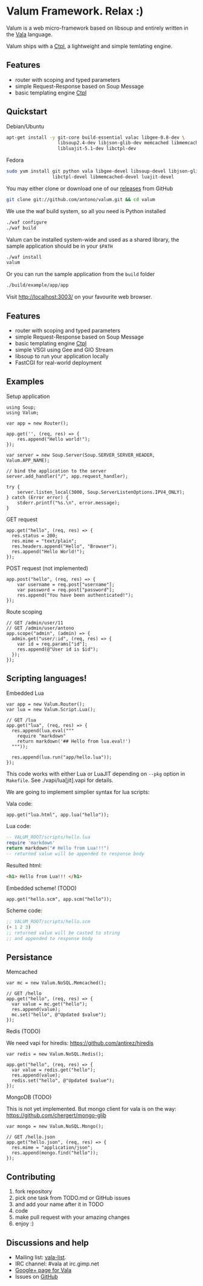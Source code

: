 Valum Framework. Relax :)
=========================
Valum is a web micro-framework based on libsoup and entirely written in the
[Vala](https://wiki.gnome.org/Projects/Vala) language.

Valum ships with a [Ctpl](http://ctpl.tuxfamily.org/), a lightweight and simple
temlating engine.

Features
--------

 - router with scoping and typed parameters
 - simple Request-Response based on Soup Message
 - basic templating engine [Ctpl](http://ctpl.tuxfamily.org/)

Quickstart
----------

Debian/Ubuntu
```bash
apt-get install -y git-core build-essential valac libgee-0.8-dev \
                   libsoup2.4-dev libjson-glib-dev memcached libmemcached-dev \
                   libluajit-5.1-dev libctpl-dev
```

Fedora
```bash
sudo yum install git python vala libgee-devel libsoup-devel libjson-glib-devel \
                 libctpl-devel libmemcached-devel luajit-devel
```

You may either clone or download one of our
[releases](https://github.com/antono/valum/releases) from GitHub
```bash
git clone git://github.com/antono/valum.git && cd valum
```

We use the waf build system, so all you need is Python installed
```bash
./waf configure
./waf build
```

Valum can be installed system-wide and used as a shared library, the sample
application should be in your `$PATH`
```bash
./waf install
valum
```

Or you can run the sample application from the `build` folder
```bash
./build/example/app/app
```

Visit [http://localhost:3003/](http://localhost:3003/) on your favourite web
browser.

Features
--------

  - router with scoping and typed parameters
  - simple Request-Response based on Soup Message
  - basic templating engine [Ctpl](http://ctpl.tuxfamily.org/)
  - simple VSGI using Gee and GIO Stream
  - libsoup to run your application locally
  - FastCGI for real-world deployment

Examples
--------

Setup application
```vala
using Soup;
using Valum;

var app = new Router();

app.get('', (req, res) => {
    res.append("Hello world!");
});

var server = new Soup.Server(Soup.SERVER_SERVER_HEADER, Valum.APP_NAME);

// bind the application to the server
server.add_handler("/", app.request_handler);

try {
	server.listen_local(3000, Soup.ServerListenOptions.IPV4_ONLY);
} catch (Error error) {
	stderr.printf("%s.\n", error.message);
}
```

GET request
```vala
app.get("hello", (req, res) => {
  res.status = 200;
  res.mime = "text/plain";
  res.headers.append("Hello", "Browser");
  res.append("Hello World!");
});
```

POST request (not implemented)
```vala
app.post("hello", (req, res) => {
    var username = req.post["username"];
    var password = req.post["password"];
    res.append("You have been authenticated!");
});
```

Route scoping
```vala
// GET /admin/user/11
// GET /admin/user/antono
app.scope("admin", (admin) => {
  admin.get("user/:id", (req, res) => {
    var id = req.params["id"];
    res.append(@"User id is $id");
  });
});
```

Scripting languages!
--------------------

Embedded Lua
```vala
var app = new Valum.Router();
var lua = new Valum.Script.Lua();

// GET /lua
app.get("lua", (req, res) => {
  res.append(lua.eval("""
    require "markdown"
    return markdown('## Hello from lua.eval!')
  """));

  res.append(lua.run("app/hello.lua"));
});
```

This code works with either Lua or LuaJIT depending
on `--pkg` option in `Makefile`. See ./vapi/lua[jit].vapi for
details.

We are going to implement simplier syntax for lua scripts:

Vala code:
```vala
app.get("lua.html", app.lua("hello"));
```

Lua code:
```lua
-- VALUM_ROOT/scripts/hello.lua
require 'markdown'
return markdown("# Hello from Lua!!!")
-- returned value will be appended to response body
```

Resulted html:
```html
<h1> Hello from Lua!!! </h1>
```

Embedded scheme! (TODO)
```vala
app.get("hello.scm", app.scm("hello"));
```

Scheme code:

```scheme
;; VALUM_ROOT/scripts/hello.scm
(+ 1 2 3)
;; returned value will be casted to string
;; and appended to response body
```

Persistance
-----------

Memcached
```vala
var mc = new Valum.NoSQL.Memcached();

// GET /hello
app.get("hello", (req, res) => {
  var value = mc.get("hello");
  res.append(value);
  mc.set("hello", @"Updated $value");
});
```

Redis (TODO)

We need vapi for hiredis: https://github.com/antirez/hiredis

```vala
var redis = new Valum.NoSQL.Redis();

app.get("hello", (req, res) => {
  var value = redis.get("hello");
  res.append(value);
  redis.set("hello", @"Updated $value");
});
```

MongoDB (TODO)

This is not yet implemented. But mongo client for
vala is on the way: https://github.com/chergert/mongo-glib

```vala
var mongo = new Valum.NoSQL.Mongo();

// GET /hello.json
app.get("hello.json", (req, res) => {
  res.mime = "application/json";
  res.append(mongo.find("hello"));
});
```

Contributing
------------

 1. fork repository
 2. pick one task from TODO.md or GitHub issues
 3. and add your name after it in TODO
 4. code
 5. make pull request with your amazing changes
 6. enjoy :)

Discussions and help
--------------------

 - Mailing list: [vala-list](https://mail.gnome.org/mailman/listinfo/vala-list).
 - IRC channel: #vala at irc.gimp.net
 - [Google+ page for Vala](https://plus.google.com/115393489934129239313/)
 - Issues on [GitHub](https://github.com/antono/valum/issues)

